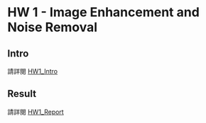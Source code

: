 # HW 1 - Image Enhancement and Noise Removal

## Intro
請詳閱 [HW1_Intro](./HW1_Intro.pdf)

## Result
請詳閱 [HW1_Report](./HW1_Report.pdf)

